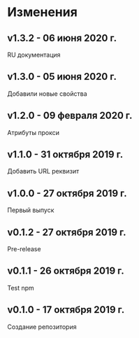 # Изменения

## v1.3.2 - 06 июня 2020 г.

RU документация

## v1.3.0 - 05 июня 2020 г.

Добавили новые свойства

## v1.2.0 - 09 февраля 2020 г.

Атрибуты прокси

## v1.1.0 - 31 октября 2019 г.

Добавить URL реквизит

## v1.0.0 - 27 октября 2019 г.

Первый выпуск

## v0.1.2 - 27 октября 2019 г.

Pre-release

## v0.1.1 - 26 октября 2019 г.

Test npm

## v0.1.0 - 17 октября 2019 г.

Создание репозитория
